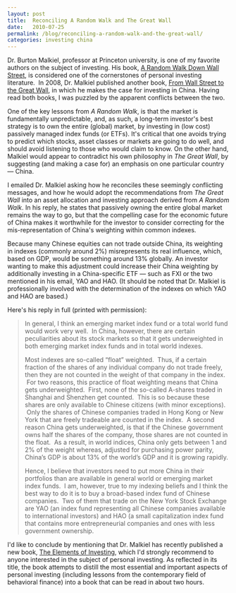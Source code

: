 ```yaml
---
layout: post
title:  Reconciling A Random Walk and The Great Wall
date:   2010-07-25
permalink: /blog/reconciling-a-random-walk-and-the-great-wall/
categories: investing china
---
```

Dr. Burton Malkiel, professor at Princeton university, is one of my favorite authors on the subject of investing. His book, <a href="http://www.amazon.com/Random-Walk-Down-Wall-Street/dp/0393330338/ref=sr_1_2?ie=UTF8&amp;s=books&amp;qid=1275552459&amp;sr=8-2">A Random Walk Down Wall Street</a>, is considered one of the cornerstones of personal investing literature.  In 2008, Dr. Malkiel published another book, <a href="http://www.amazon.com/Wall-Street-Great-Investors-Booming/dp/0393333582/ref=sr_1_5?ie=UTF8&amp;s=books&amp;qid=1275554424&amp;sr=8-5">From Wall Street to the Great Wall</a>, in which he makes the case for investing in China. Having read both books, I was puzzled by the apparent conflicts between the two.
<!--more-->

One of the key lessons from <em>A Random Walk</em>, is that the market is fundamentally unpredictable, and, as such, a long-term investor's best strategy is to own the entire (global) market, by investing in (low cost) passively managed index funds (or ETFs). It's critical that one avoids trying to predict which stocks, asset classes or markets are going to do well, and should avoid listening to those who would claim to know. On the other hand, Malkiel would appear to contradict his own philosophy in <em>The Great Wall</em>, by suggesting (and making a case for) an emphasis on one particular country — China.

I emailed Dr. Malkiel asking how he reconciles these seemingly conflicting messages, and how he would adopt the recommendations from <em>The Great Wall</em> into an asset allocation and investing approach derived from<em> A Random Walk</em>. In his reply, he states that passively owning the entire global market remains the way to go, but that the compelling case for the economic future of China makes it worthwhile for the investor to consider correcting for the mis-representation of China's weighting within common indexes.

Because many Chinese equities can not trade outside China, its weighting in indexes (commonly around 2%) misrepresents its real influence, which, based on GDP, would be something around 13% globally. An investor wanting to make this adjustment could increase their China weighting by additionally investing in a China-specific ETF — such as FXI or the two mentioned in his email, YAO and HAO. (It should be noted that Dr. Malkiel is professionally involved with the determination of the indexes on which YAO and HAO are based.)

Here's his reply in full (printed with permission):

<blockquote>
<p>In general, I think an emerging market index fund or a total world fund would work very well.  In China, however, there are certain peculiarities about its stock markets so that it gets underweighted in both emerging market index funds and in total world indexes.</p>
<p>Most indexes are so-called “float” weighted.  Thus, if a certain fraction of the shares of any individual company do not trade freely, then they are not counted in the weight of that company in the index.  For two reasons, this practice of float weighting means that China gets underweighted.  First, none of the so-called A-shares traded in Shanghai and Shenzhen get counted.  This is so because these shares are only available to Chinese citizens (with minor exceptions).  Only the shares of Chinese companies traded in Hong Kong or New York that are freely tradeable are counted in the index.  A second reason China gets underweighted, is that if the Chinese government owns half the shares of the company, those shares are not counted in the float.  As a result, in world indices, China only gets between 1 and 2% of the weight whereas, adjusted for purchasing power parity, China’s GDP is about 13% of the world’s GDP and it is growing rapidly.</p>
<p>Hence, I believe that investors need to put more China in their portfolios than are available in general world or emerging market index funds.  I am, however, true to my indexing beliefs and I think the best way to do it is to buy a broad-based index fund of Chinese companies.  Two of them that trade on the New York Stock Exchange are YAO (an index fund representing all Chinese companies available to international investors) and HAO (a small capitalization index fund that contains more entrepreneurial companies and ones with less government ownership.</p>
</blockquote>

I'd like to conclude by mentioning that Dr. Malkiel has recently published a new book, <a href="http://www.amazon.com/Elements-Investing-Burton-G-Malkiel/dp/0470528494/ref=sr_1_1?ie=UTF8&amp;s=books&amp;qid=1275554424&amp;sr=8-1">The Elements of Investing</a>, which I'd strongly recommend to anyone interested in the subject of personal investing. As reflected in its title, the book attempts to distill the most essential and important aspects of personal investing (including lessons from the contemporary field of behavioral finance) into a book that can be read in about two hours. 